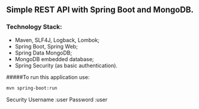## Simple REST API with Spring Boot and MongoDB.
### Technology Stack:

* Maven, SLF4J, Logback, Lombok;
* Spring Boot, Spring Web;
* Spring Data MongoDB;
* MongoDB embedded database;
* Spring Security (as basic authentication).

#####To run this application use:

```bash
mvn spring-boot:run
```
Security Username :user
         Password :user
